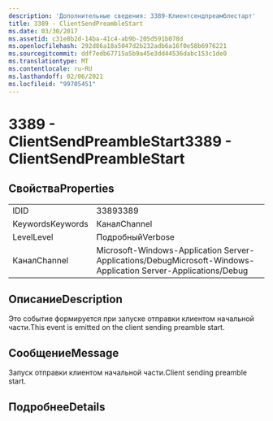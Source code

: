 ```yaml
---
description: 'Дополнительные сведения: 3389-Клиентсендпреамблестарт'
title: 3389 - ClientSendPreambleStart
ms.date: 03/30/2017
ms.assetid: c31e8b2d-14ba-41c4-ab9b-205d591b078d
ms.openlocfilehash: 292d86a18a5047d2b232adb6a16f0e58b6976221
ms.sourcegitcommit: ddf7edb67715a5b9a45e3dd44536dabc153c1de0
ms.translationtype: MT
ms.contentlocale: ru-RU
ms.lasthandoff: 02/06/2021
ms.locfileid: "99705451"
---
```

# <a name="3389---clientsendpreamblestart"></a><span data-ttu-id="95f62-103">3389 - ClientSendPreambleStart</span><span class="sxs-lookup"><span data-stu-id="95f62-103">3389 - ClientSendPreambleStart</span></span>

## <a name="properties"></a><span data-ttu-id="95f62-104">Свойства</span><span class="sxs-lookup"><span data-stu-id="95f62-104">Properties</span></span>  
  
|||  
|-|-|  
|<span data-ttu-id="95f62-105">ID</span><span class="sxs-lookup"><span data-stu-id="95f62-105">ID</span></span>|<span data-ttu-id="95f62-106">3389</span><span class="sxs-lookup"><span data-stu-id="95f62-106">3389</span></span>|  
|<span data-ttu-id="95f62-107">Keywords</span><span class="sxs-lookup"><span data-stu-id="95f62-107">Keywords</span></span>|<span data-ttu-id="95f62-108">Канал</span><span class="sxs-lookup"><span data-stu-id="95f62-108">Channel</span></span>|  
|<span data-ttu-id="95f62-109">Level</span><span class="sxs-lookup"><span data-stu-id="95f62-109">Level</span></span>|<span data-ttu-id="95f62-110">Подробный</span><span class="sxs-lookup"><span data-stu-id="95f62-110">Verbose</span></span>|  
|<span data-ttu-id="95f62-111">Канал</span><span class="sxs-lookup"><span data-stu-id="95f62-111">Channel</span></span>|<span data-ttu-id="95f62-112">Microsoft-Windows-Application Server-Applications/Debug</span><span class="sxs-lookup"><span data-stu-id="95f62-112">Microsoft-Windows-Application Server-Applications/Debug</span></span>|  
  
## <a name="description"></a><span data-ttu-id="95f62-113">Описание</span><span class="sxs-lookup"><span data-stu-id="95f62-113">Description</span></span>  

 <span data-ttu-id="95f62-114">Это событие формируется при запуске отправки клиентом начальной части.</span><span class="sxs-lookup"><span data-stu-id="95f62-114">This event is emitted on the client sending preamble start.</span></span>  
  
## <a name="message"></a><span data-ttu-id="95f62-115">Сообщение</span><span class="sxs-lookup"><span data-stu-id="95f62-115">Message</span></span>  

 <span data-ttu-id="95f62-116">Запуск отправки клиентом начальной части.</span><span class="sxs-lookup"><span data-stu-id="95f62-116">Client sending preamble start.</span></span>  
  
## <a name="details"></a><span data-ttu-id="95f62-117">Подробнее</span><span class="sxs-lookup"><span data-stu-id="95f62-117">Details</span></span>
